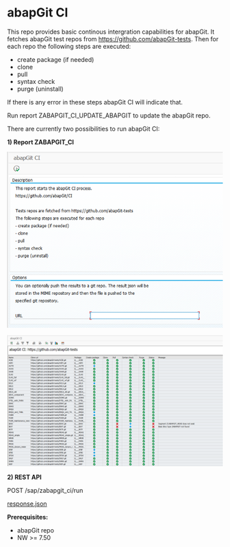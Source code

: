 # abapGit CI

This repo provides basic continous intergration capabilities for abapGit.
It fetches abapGit test repos from https://github.com/abapGit-tests. Then
for each repo the following steps are executed:
- create package (if needed)
- clone
- pull
- syntax check
- purge (uninstall)

If there is any error in these steps abapGit CI will indicate that.

Run report ZABAPGIT_CI_UPDATE_ABAPGIT to update the abapGit repo.

There are currently two possibilities to run abapGit CI:

**1) Report ZABAPGIT_CI**

![abapGit CI selection screen](/img/ZABAPGIT_CI_selection_screen.png)

![abapGit CI results](/img/ZABAPGIT_CI_result.png)

**2) REST API**

POST /sap/zabapgit_ci/run

[response.json](/test/response.json)


**Prerequisites:**
- abapGit repo
- NW >= 7.50

